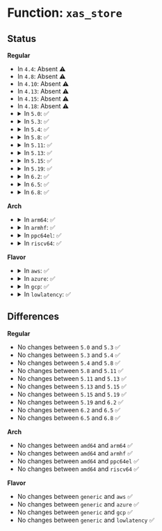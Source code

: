 # Function: <code>xas_store</code>

## Status
<b>Regular</b>
<ul>
<li>
In <code>4.4</code>: Absent ⚠️
</li>
<li>
In <code>4.8</code>: Absent ⚠️
</li>
<li>
In <code>4.10</code>: Absent ⚠️
</li>
<li>
In <code>4.13</code>: Absent ⚠️
</li>
<li>
In <code>4.15</code>: Absent ⚠️
</li>
<li>
In <code>4.18</code>: Absent ⚠️
</li>
<li>
<details>
<summary>In <code>5.0</code>: ✅</summary>

```c
void *xas_store(struct xa_state *xas, void *entry);
```

**Collision:** Unique Global

**Inline:** No

**Transformation:** False

**Instances:**

```
In lib/xarray.c (ffffffff81a18540)
Location: lib/xarray.c:751
Inline: False
Direct callers:
  - mm/filemap.c:__add_to_page_cache_locked
  - mm/filemap.c:__add_to_page_cache_locked
  - mm/filemap.c:replace_page_cache_page
  - mm/filemap.c:delete_from_page_cache_batch
  - mm/filemap.c:__delete_from_page_cache
  - mm/truncate.c:invalidate_inode_pages2_range
  - mm/truncate.c:invalidate_mapping_pages
  - mm/shmem.c:shmem_add_to_page_cache
  - mm/shmem.c:shmem_replace_entry
  - mm/workingset.c:shadow_lru_isolate
  - mm/swap_state.c:__delete_from_swap_cache
  - mm/swap_state.c:add_to_swap_cache
  - mm/migrate.c:migrate_huge_page_move_mapping
  - mm/migrate.c:migrate_page_move_mapping
  - mm/migrate.c:migrate_page_move_mapping
  - mm/khugepaged.c:collapse_shmem
  - mm/khugepaged.c:collapse_shmem
  - mm/khugepaged.c:collapse_shmem
  - mm/khugepaged.c:collapse_shmem
  - fs/dax.c:dax_writeback_mapping_range
  - fs/dax.c:__dax_invalidate_entry
  - fs/dax.c:grab_mapping_entry
  - fs/dax.c:dax_lock_entry
  - fs/dax.c:dax_unlock_entry
  - lib/idr.c:ida_destroy
  - lib/idr.c:ida_free
  - lib/idr.c:ida_free
  - lib/idr.c:ida_alloc_range
  - lib/idr.c:ida_alloc_range
  - lib/idr.c:ida_alloc_range
  - lib/xarray.c:__xa_alloc
  - lib/xarray.c:xa_store_range
  - lib/xarray.c:__xa_reserve
  - lib/xarray.c:__xa_insert
  - lib/xarray.c:__xa_cmpxchg
  - lib/xarray.c:__xa_store
  - lib/xarray.c:__xa_erase
```
**Symbols:**

```
ffffffff81a18540-ffffffff81a18a7c: xas_store (STB_GLOBAL)
```
</details>
</li>
<li>
<details>
<summary>In <code>5.3</code>: ✅</summary>

```c
void *xas_store(struct xa_state *xas, void *entry);
```

**Collision:** Unique Global

**Inline:** No

**Transformation:** False

**Instances:**

```
In lib/xarray.c (ffffffff81a88160)
Location: lib/xarray.c:768
Inline: False
Direct callers:
  - mm/filemap.c:__add_to_page_cache_locked
  - mm/filemap.c:__add_to_page_cache_locked
  - mm/filemap.c:replace_page_cache_page
  - mm/filemap.c:delete_from_page_cache_batch
  - mm/filemap.c:__delete_from_page_cache
  - mm/truncate.c:invalidate_inode_pages2_range
  - mm/truncate.c:invalidate_mapping_pages
  - mm/shmem.c:shmem_add_to_page_cache
  - mm/shmem.c:shmem_replace_entry
  - mm/workingset.c:shadow_lru_isolate
  - mm/swap_state.c:__delete_from_swap_cache
  - mm/swap_state.c:add_to_swap_cache
  - mm/migrate.c:migrate_huge_page_move_mapping
  - mm/migrate.c:migrate_page_move_mapping
  - mm/migrate.c:migrate_page_move_mapping
  - mm/khugepaged.c:collapse_shmem
  - mm/khugepaged.c:collapse_shmem
  - mm/khugepaged.c:collapse_shmem
  - mm/khugepaged.c:collapse_shmem
  - fs/dax.c:dax_writeback_mapping_range
  - fs/dax.c:__dax_invalidate_entry
  - fs/dax.c:grab_mapping_entry
  - fs/dax.c:dax_lock_entry
  - fs/dax.c:dax_unlock_entry
  - lib/idr.c:ida_destroy
  - lib/idr.c:ida_free
  - lib/idr.c:ida_free
  - lib/idr.c:ida_alloc_range
  - lib/idr.c:ida_alloc_range
  - lib/idr.c:ida_alloc_range
  - lib/xarray.c:__xa_alloc
  - lib/xarray.c:xa_store_range
  - lib/xarray.c:__xa_insert
  - lib/xarray.c:__xa_cmpxchg
  - lib/xarray.c:__xa_store
  - lib/xarray.c:__xa_erase
```
**Symbols:**

```
ffffffff81a88160-ffffffff81a8878f: xas_store (STB_GLOBAL)
```
</details>
</li>
<li>
<details>
<summary>In <code>5.4</code>: ✅</summary>

```c
void *xas_store(struct xa_state *xas, void *entry);
```

**Collision:** Unique Global

**Inline:** No

**Transformation:** False

**Instances:**

```
In lib/xarray.c (ffffffff81abf400)
Location: lib/xarray.c:769
Inline: False
Direct callers:
  - mm/filemap.c:__add_to_page_cache_locked
  - mm/filemap.c:__add_to_page_cache_locked
  - mm/filemap.c:replace_page_cache_page
  - mm/filemap.c:delete_from_page_cache_batch
  - mm/filemap.c:__delete_from_page_cache
  - mm/truncate.c:invalidate_inode_pages2_range
  - mm/truncate.c:invalidate_mapping_pages
  - mm/shmem.c:shmem_add_to_page_cache
  - mm/shmem.c:shmem_replace_entry
  - mm/workingset.c:shadow_lru_isolate
  - mm/swap_state.c:__delete_from_swap_cache
  - mm/swap_state.c:add_to_swap_cache
  - mm/migrate.c:migrate_huge_page_move_mapping
  - mm/migrate.c:migrate_page_move_mapping
  - mm/migrate.c:migrate_page_move_mapping
  - mm/khugepaged.c:collapse_file
  - mm/khugepaged.c:collapse_file
  - mm/khugepaged.c:collapse_file
  - mm/khugepaged.c:collapse_file
  - fs/dax.c:dax_finish_sync_fault
  - fs/dax.c:dax_writeback_mapping_range
  - fs/dax.c:dax_writeback_mapping_range
  - fs/dax.c:dax_insert_entry
  - fs/dax.c:__dax_invalidate_entry
  - fs/dax.c:grab_mapping_entry
  - fs/dax.c:grab_mapping_entry
  - fs/dax.c:grab_mapping_entry
  - fs/dax.c:grab_mapping_entry
  - fs/dax.c:grab_mapping_entry
  - fs/dax.c:dax_lock_page
  - lib/idr.c:ida_destroy
  - lib/idr.c:ida_free
  - lib/idr.c:ida_free
  - lib/idr.c:ida_alloc_range
  - lib/idr.c:ida_alloc_range
  - lib/idr.c:ida_alloc_range
  - lib/xarray.c:__xa_alloc
  - lib/xarray.c:xa_store_range
  - lib/xarray.c:__xa_insert
  - lib/xarray.c:__xa_cmpxchg
  - lib/xarray.c:__xa_store
  - lib/xarray.c:__xa_erase
```
**Symbols:**

```
ffffffff81abf400-ffffffff81abfa2f: xas_store (STB_GLOBAL)
```
</details>
</li>
<li>
<details>
<summary>In <code>5.8</code>: ✅</summary>

```c
void *xas_store(struct xa_state *xas, void *entry);
```

**Collision:** Unique Global

**Inline:** No

**Transformation:** False

**Instances:**

```
In lib/xarray.c (ffffffff815fb8e0)
Location: lib/xarray.c:769
Inline: False
Direct callers:
  - mm/filemap.c:__add_to_page_cache_locked
  - mm/filemap.c:__add_to_page_cache_locked
  - mm/filemap.c:replace_page_cache_page
  - mm/filemap.c:page_cache_delete_batch
  - mm/filemap.c:page_cache_delete
  - mm/truncate.c:invalidate_inode_pages2_range
  - mm/truncate.c:invalidate_mapping_pages
  - mm/shmem.c:shmem_replace_page
  - mm/shmem.c:shmem_delete_from_page_cache
  - mm/shmem.c:shmem_add_to_page_cache
  - mm/workingset.c:shadow_lru_isolate
  - mm/swap_state.c:__delete_from_swap_cache
  - mm/swap_state.c:add_to_swap_cache
  - mm/migrate.c:migrate_huge_page_move_mapping
  - mm/migrate.c:migrate_page_move_mapping
  - mm/migrate.c:migrate_page_move_mapping
  - mm/khugepaged.c:collapse_file
  - mm/khugepaged.c:collapse_file
  - mm/khugepaged.c:collapse_file
  - mm/khugepaged.c:collapse_file
  - fs/dax.c:dax_insert_pfn_mkwrite
  - fs/dax.c:dax_writeback_one
  - fs/dax.c:dax_writeback_one
  - fs/dax.c:dax_insert_entry
  - fs/dax.c:__dax_invalidate_entry
  - fs/dax.c:grab_mapping_entry
  - fs/dax.c:grab_mapping_entry
  - fs/dax.c:grab_mapping_entry
  - fs/dax.c:grab_mapping_entry
  - fs/dax.c:grab_mapping_entry
  - fs/dax.c:dax_lock_page
  - fs/dax.c:dax_unlock_entry
  - lib/idr.c:ida_destroy
  - lib/idr.c:ida_free
  - lib/idr.c:ida_free
  - lib/idr.c:ida_alloc_range
  - lib/idr.c:ida_alloc_range
  - lib/idr.c:ida_alloc_range
  - lib/xarray.c:__xa_alloc
  - lib/xarray.c:xa_store_range
  - lib/xarray.c:__xa_insert
  - lib/xarray.c:__xa_cmpxchg
  - lib/xarray.c:__xa_store
  - lib/xarray.c:xa_erase
```
**Symbols:**

```
ffffffff815fb8e0-ffffffff815fbd1b: xas_store (STB_GLOBAL)
```
</details>
</li>
<li>
<details>
<summary>In <code>5.11</code>: ✅</summary>

```c
void *xas_store(struct xa_state *xas, void *entry);
```

**Collision:** Unique Global

**Inline:** No

**Transformation:** False

**Instances:**

```
In lib/xarray.c (ffffffff81620470)
Location: lib/xarray.c:772
Inline: False
Direct callers:
  - mm/filemap.c:__add_to_page_cache_locked
  - mm/filemap.c:__add_to_page_cache_locked
  - mm/filemap.c:replace_page_cache_page
  - mm/filemap.c:page_cache_delete_batch
  - mm/filemap.c:page_cache_delete
  - mm/truncate.c:invalidate_inode_pages2_range
  - mm/truncate.c:__invalidate_mapping_pages
  - mm/shmem.c:shmem_replace_page
  - mm/shmem.c:shmem_delete_from_page_cache
  - mm/shmem.c:shmem_add_to_page_cache
  - mm/swap_state.c:clear_shadow_from_swap_cache
  - mm/swap_state.c:__delete_from_swap_cache
  - mm/swap_state.c:add_to_swap_cache
  - mm/migrate.c:migrate_huge_page_move_mapping
  - mm/migrate.c:migrate_page_move_mapping
  - mm/migrate.c:migrate_page_move_mapping
  - mm/khugepaged.c:collapse_file
  - mm/khugepaged.c:collapse_file
  - mm/khugepaged.c:collapse_file
  - mm/khugepaged.c:collapse_file
  - fs/dax.c:dax_insert_pfn_mkwrite
  - fs/dax.c:dax_writeback_one
  - fs/dax.c:dax_writeback_one
  - fs/dax.c:dax_insert_entry
  - fs/dax.c:__dax_invalidate_entry
  - fs/dax.c:grab_mapping_entry
  - fs/dax.c:grab_mapping_entry
  - fs/dax.c:grab_mapping_entry
  - fs/dax.c:grab_mapping_entry
  - fs/dax.c:grab_mapping_entry
  - fs/dax.c:dax_lock_page
  - fs/dax.c:dax_unlock_entry
  - lib/idr.c:ida_destroy
  - lib/idr.c:ida_free
  - lib/idr.c:ida_free
  - lib/idr.c:ida_alloc_range
  - lib/idr.c:ida_alloc_range
  - lib/idr.c:ida_alloc_range
  - lib/xarray.c:xa_delete_node
  - lib/xarray.c:__xa_alloc
  - lib/xarray.c:xa_store_range
  - lib/xarray.c:__xa_insert
  - lib/xarray.c:__xa_cmpxchg
  - lib/xarray.c:__xa_store
  - lib/xarray.c:xa_erase
```
**Symbols:**

```
ffffffff81620470-ffffffff816208bf: xas_store (STB_GLOBAL)
```
</details>
</li>
<li>
<details>
<summary>In <code>5.13</code>: ✅</summary>

```c
void *xas_store(struct xa_state *xas, void *entry);
```

**Collision:** Unique Global

**Inline:** No

**Transformation:** False

**Instances:**

```
In lib/xarray.c (ffffffff81603a90)
Location: lib/xarray.c:772
Inline: False
Direct callers:
  - mm/filemap.c:__add_to_page_cache_locked
  - mm/filemap.c:replace_page_cache_page
  - mm/filemap.c:page_cache_delete_batch
  - mm/filemap.c:__delete_from_page_cache
  - mm/truncate.c:invalidate_inode_pages2_range
  - mm/truncate.c:__invalidate_mapping_pages
  - mm/shmem.c:shmem_replace_page
  - mm/shmem.c:shmem_writepage
  - mm/shmem.c:shmem_add_to_page_cache
  - mm/swap_state.c:clear_shadow_from_swap_cache
  - mm/swap_state.c:__delete_from_swap_cache
  - mm/swap_state.c:add_to_swap_cache
  - mm/migrate.c:migrate_huge_page_move_mapping
  - mm/migrate.c:migrate_page_move_mapping
  - mm/migrate.c:migrate_page_move_mapping
  - mm/khugepaged.c:collapse_file
  - mm/khugepaged.c:collapse_file
  - mm/khugepaged.c:collapse_file
  - mm/khugepaged.c:collapse_file
  - fs/dax.c:dax_insert_pfn_mkwrite
  - fs/dax.c:dax_writeback_one
  - fs/dax.c:dax_writeback_one
  - fs/dax.c:dax_insert_entry
  - fs/dax.c:__dax_invalidate_entry
  - fs/dax.c:grab_mapping_entry
  - fs/dax.c:grab_mapping_entry
  - fs/dax.c:grab_mapping_entry
  - fs/dax.c:grab_mapping_entry
  - fs/dax.c:grab_mapping_entry
  - fs/dax.c:dax_lock_page
  - fs/dax.c:dax_unlock_entry
  - lib/idr.c:ida_destroy
  - lib/idr.c:ida_free
  - lib/idr.c:ida_free
  - lib/idr.c:ida_alloc_range
  - lib/idr.c:ida_alloc_range
  - lib/idr.c:ida_alloc_range
  - lib/xarray.c:xa_delete_node
  - lib/xarray.c:__xa_alloc
  - lib/xarray.c:xa_store_range
  - lib/xarray.c:__xa_insert
  - lib/xarray.c:__xa_cmpxchg
  - lib/xarray.c:__xa_store
  - lib/xarray.c:xa_erase
```
**Symbols:**

```
ffffffff81603a90-ffffffff81604098: xas_store (STB_GLOBAL)
```
</details>
</li>
<li>
<details>
<summary>In <code>5.15</code>: ✅</summary>

```c
void *xas_store(struct xa_state *xas, void *entry);
```

**Collision:** Unique Global

**Inline:** No

**Transformation:** False

**Instances:**

```
In lib/xarray.c (ffffffff816721f0)
Location: lib/xarray.c:772
Inline: False
Direct callers:
  - mm/filemap.c:__add_to_page_cache_locked
  - mm/filemap.c:replace_page_cache_page
  - mm/filemap.c:page_cache_delete_batch
  - mm/filemap.c:__delete_from_page_cache
  - mm/truncate.c:invalidate_inode_pages2_range
  - mm/truncate.c:__invalidate_mapping_pages
  - mm/shmem.c:shmem_replace_page
  - mm/shmem.c:shmem_writepage
  - mm/shmem.c:shmem_add_to_page_cache
  - mm/swap_state.c:clear_shadow_from_swap_cache
  - mm/swap_state.c:__delete_from_swap_cache
  - mm/swap_state.c:add_to_swap_cache
  - mm/migrate.c:migrate_huge_page_move_mapping
  - mm/migrate.c:migrate_page_move_mapping
  - mm/migrate.c:migrate_page_move_mapping
  - mm/khugepaged.c:collapse_file
  - mm/khugepaged.c:collapse_file
  - mm/khugepaged.c:collapse_file
  - mm/khugepaged.c:collapse_file
  - fs/dax.c:dax_insert_pfn_mkwrite
  - fs/dax.c:dax_writeback_one
  - fs/dax.c:dax_writeback_one
  - fs/dax.c:dax_insert_entry
  - fs/dax.c:__dax_invalidate_entry
  - fs/dax.c:grab_mapping_entry
  - fs/dax.c:grab_mapping_entry
  - fs/dax.c:grab_mapping_entry
  - fs/dax.c:grab_mapping_entry
  - fs/dax.c:grab_mapping_entry
  - fs/dax.c:dax_lock_page
  - fs/dax.c:dax_unlock_entry
  - lib/idr.c:ida_destroy
  - lib/idr.c:ida_free
  - lib/idr.c:ida_free
  - lib/idr.c:ida_alloc_range
  - lib/idr.c:ida_alloc_range
  - lib/idr.c:ida_alloc_range
  - lib/xarray.c:xa_delete_node
  - lib/xarray.c:__xa_alloc
  - lib/xarray.c:xa_store_range
  - lib/xarray.c:__xa_insert
  - lib/xarray.c:__xa_cmpxchg
  - lib/xarray.c:__xa_store
  - lib/xarray.c:xa_erase
```
**Symbols:**

```
ffffffff816721f0-ffffffff81672910: xas_store (STB_GLOBAL)
```
</details>
</li>
<li>
<details>
<summary>In <code>5.19</code>: ✅</summary>

```c
void *xas_store(struct xa_state *xas, void *entry);
```

**Collision:** Unique Global

**Inline:** No

**Transformation:** False

**Instances:**

```
In lib/xarray.c (ffffffff8178c950)
Location: lib/xarray.c:777
Inline: False
Direct callers:
  - mm/filemap.c:__filemap_add_folio
  - mm/filemap.c:replace_page_cache_page
  - mm/filemap.c:delete_from_page_cache_batch
  - mm/filemap.c:__filemap_remove_folio
  - mm/truncate.c:clear_shadow_entry
  - mm/shmem.c:shmem_replace_page
  - mm/shmem.c:shmem_writepage
  - mm/shmem.c:shmem_add_to_page_cache
  - mm/list_lru.c:memcg_list_lru_alloc
  - mm/list_lru.c:memcg_destroy_list_lru
  - mm/swap_state.c:clear_shadow_from_swap_cache
  - mm/swap_state.c:__delete_from_swap_cache
  - mm/swap_state.c:add_to_swap_cache
  - mm/migrate.c:migrate_huge_page_move_mapping
  - mm/migrate.c:folio_migrate_mapping
  - mm/khugepaged.c:collapse_file
  - mm/khugepaged.c:collapse_file
  - mm/khugepaged.c:collapse_file
  - mm/khugepaged.c:collapse_file
  - mm/khugepaged.c:collapse_file
  - fs/dax.c:dax_insert_pfn_mkwrite
  - fs/dax.c:dax_insert_pfn_mkwrite
  - fs/dax.c:dax_writeback_one
  - fs/dax.c:dax_writeback_one
  - fs/dax.c:dax_insert_entry
  - fs/dax.c:__dax_invalidate_entry
  - fs/dax.c:grab_mapping_entry
  - fs/dax.c:grab_mapping_entry
  - fs/dax.c:grab_mapping_entry
  - fs/dax.c:grab_mapping_entry
  - fs/dax.c:dax_lock_page
  - fs/dax.c:dax_unlock_entry
  - lib/idr.c:ida_destroy
  - lib/idr.c:ida_free
  - lib/idr.c:ida_free
  - lib/idr.c:ida_alloc_range
  - lib/idr.c:ida_alloc_range
  - lib/idr.c:ida_alloc_range
  - lib/xarray.c:xa_delete_node
  - lib/xarray.c:__xa_alloc
  - lib/xarray.c:xa_store_range
  - lib/xarray.c:__xa_insert
  - lib/xarray.c:__xa_cmpxchg
  - lib/xarray.c:__xa_store
  - lib/xarray.c:__xa_erase
```
**Symbols:**

```
ffffffff8178c950-ffffffff8178d0d2: xas_store (STB_GLOBAL)
```
</details>
</li>
<li>
<details>
<summary>In <code>6.2</code>: ✅</summary>

```c
void *xas_store(struct xa_state *xas, void *entry);
```

**Collision:** Unique Global

**Inline:** No

**Transformation:** False

**Instances:**

```
In lib/xarray.c (ffffffff8204a020)
Location: lib/xarray.c:777
Inline: False
Direct callers:
  - mm/filemap.c:__filemap_add_folio
  - mm/filemap.c:replace_page_cache_folio
  - mm/filemap.c:delete_from_page_cache_batch
  - mm/filemap.c:__filemap_remove_folio
  - mm/truncate.c:clear_shadow_entry
  - mm/shmem.c:shmem_replace_folio
  - mm/shmem.c:shmem_writepage
  - mm/shmem.c:shmem_add_to_page_cache
  - mm/list_lru.c:memcg_list_lru_alloc
  - mm/list_lru.c:memcg_destroy_list_lru
  - mm/swap_state.c:clear_shadow_from_swap_cache
  - mm/swap_state.c:__delete_from_swap_cache
  - mm/swap_state.c:add_to_swap_cache
  - mm/migrate.c:migrate_huge_page_move_mapping
  - mm/migrate.c:folio_migrate_mapping
  - mm/khugepaged.c:collapse_file
  - mm/khugepaged.c:collapse_file
  - mm/khugepaged.c:collapse_file
  - mm/khugepaged.c:collapse_file
  - mm/khugepaged.c:collapse_file
  - fs/dax.c:dax_insert_pfn_mkwrite
  - fs/dax.c:dax_insert_pfn_mkwrite
  - fs/dax.c:dax_writeback_one
  - fs/dax.c:dax_writeback_one
  - fs/dax.c:dax_insert_entry
  - fs/dax.c:__dax_invalidate_entry
  - fs/dax.c:grab_mapping_entry
  - fs/dax.c:grab_mapping_entry
  - fs/dax.c:grab_mapping_entry
  - fs/dax.c:grab_mapping_entry
  - fs/dax.c:dax_lock_mapping_entry
  - fs/dax.c:dax_lock_page
  - fs/dax.c:dax_unlock_entry
  - lib/idr.c:ida_destroy
  - lib/idr.c:ida_free
  - lib/idr.c:ida_free
  - lib/idr.c:ida_alloc_range
  - lib/idr.c:ida_alloc_range
  - lib/idr.c:ida_alloc_range
  - lib/xarray.c:xa_delete_node
  - lib/xarray.c:__xa_alloc
  - lib/xarray.c:xa_store_range
  - lib/xarray.c:__xa_insert
  - lib/xarray.c:__xa_cmpxchg
  - lib/xarray.c:__xa_store
  - lib/xarray.c:__xa_erase
```
**Symbols:**

```
ffffffff8204a020-ffffffff8204a6ed: xas_store (STB_GLOBAL)
```
</details>
</li>
<li>
<details>
<summary>In <code>6.5</code>: ✅</summary>

```c
void *xas_store(struct xa_state *xas, void *entry);
```

**Collision:** Unique Global

**Inline:** No

**Transformation:** False

**Instances:**

```
In lib/xarray.c (ffffffff820c88c0)
Location: lib/xarray.c:775
Inline: False
Direct callers:
  - mm/filemap.c:__filemap_add_folio
  - mm/filemap.c:replace_page_cache_folio
  - mm/filemap.c:delete_from_page_cache_batch
  - mm/filemap.c:__filemap_remove_folio
  - mm/truncate.c:clear_shadow_entry
  - mm/shmem.c:shmem_replace_folio
  - mm/shmem.c:shmem_writepage
  - mm/shmem.c:shmem_add_to_page_cache
  - mm/list_lru.c:memcg_list_lru_alloc
  - mm/list_lru.c:memcg_destroy_list_lru
  - mm/swap_state.c:clear_shadow_from_swap_cache
  - mm/swap_state.c:__delete_from_swap_cache
  - mm/swap_state.c:add_to_swap_cache
  - mm/migrate.c:migrate_huge_page_move_mapping
  - mm/migrate.c:folio_migrate_mapping
  - mm/khugepaged.c:collapse_file
  - mm/khugepaged.c:collapse_file
  - mm/khugepaged.c:collapse_file
  - fs/dax.c:dax_insert_pfn_mkwrite
  - fs/dax.c:dax_insert_pfn_mkwrite
  - fs/dax.c:dax_writeback_one
  - fs/dax.c:dax_writeback_one
  - fs/dax.c:dax_insert_entry
  - fs/dax.c:__dax_invalidate_entry
  - fs/dax.c:grab_mapping_entry
  - fs/dax.c:grab_mapping_entry
  - fs/dax.c:grab_mapping_entry
  - fs/dax.c:grab_mapping_entry
  - fs/dax.c:dax_lock_mapping_entry
  - fs/dax.c:dax_lock_page
  - fs/dax.c:dax_unlock_entry
  - lib/idr.c:ida_destroy
  - lib/idr.c:ida_free
  - lib/idr.c:ida_free
  - lib/idr.c:ida_alloc_range
  - lib/idr.c:ida_alloc_range
  - lib/idr.c:ida_alloc_range
  - lib/xarray.c:xa_delete_node
  - lib/xarray.c:__xa_alloc
  - lib/xarray.c:xa_store_range
  - lib/xarray.c:__xa_insert
  - lib/xarray.c:__xa_cmpxchg
  - lib/xarray.c:__xa_store
  - lib/xarray.c:__xa_erase
```
**Symbols:**

```
ffffffff820c88c0-ffffffff820c8fef: xas_store (STB_GLOBAL)
```
</details>
</li>
<li>
<details>
<summary>In <code>6.8</code>: ✅</summary>

```c
void *xas_store(struct xa_state *xas, void *entry);
```

**Collision:** Unique Global

**Inline:** No

**Transformation:** False

**Instances:**

```
In lib/xarray.c (ffffffff821a3240)
Location: lib/xarray.c:775
Inline: False
Direct callers:
  - mm/filemap.c:__filemap_add_folio
  - mm/filemap.c:replace_page_cache_folio
  - mm/filemap.c:delete_from_page_cache_batch
  - mm/filemap.c:__filemap_remove_folio
  - mm/truncate.c:clear_shadow_entry
  - mm/shmem.c:shmem_replace_folio
  - mm/shmem.c:shmem_writepage
  - mm/shmem.c:shmem_add_to_page_cache
  - mm/list_lru.c:memcg_list_lru_alloc
  - mm/list_lru.c:memcg_destroy_list_lru
  - mm/swap_state.c:clear_shadow_from_swap_cache
  - mm/swap_state.c:__delete_from_swap_cache
  - mm/swap_state.c:add_to_swap_cache
  - mm/migrate.c:migrate_huge_page_move_mapping
  - mm/migrate.c:folio_migrate_mapping
  - mm/khugepaged.c:collapse_file
  - mm/khugepaged.c:collapse_file
  - mm/khugepaged.c:collapse_file
  - fs/dax.c:dax_insert_pfn_mkwrite
  - fs/dax.c:dax_insert_pfn_mkwrite
  - fs/dax.c:dax_writeback_one
  - fs/dax.c:dax_writeback_one
  - fs/dax.c:dax_insert_entry
  - fs/dax.c:__dax_invalidate_entry
  - fs/dax.c:grab_mapping_entry
  - fs/dax.c:grab_mapping_entry
  - fs/dax.c:grab_mapping_entry
  - fs/dax.c:grab_mapping_entry
  - fs/dax.c:dax_lock_mapping_entry
  - fs/dax.c:dax_lock_folio
  - fs/dax.c:dax_unlock_entry
  - lib/idr.c:ida_destroy
  - lib/idr.c:ida_free
  - lib/idr.c:ida_free
  - lib/idr.c:ida_alloc_range
  - lib/idr.c:ida_alloc_range
  - lib/idr.c:ida_alloc_range
  - lib/xarray.c:xa_delete_node
  - lib/xarray.c:__xa_alloc
  - lib/xarray.c:xa_store_range
  - lib/xarray.c:__xa_insert
  - lib/xarray.c:__xa_cmpxchg
  - lib/xarray.c:__xa_store
  - lib/xarray.c:__xa_erase
```
**Symbols:**

```
ffffffff821a3240-ffffffff821a396f: xas_store (STB_GLOBAL)
```
</details>
</li>
</ul>
<b>Arch</b>
<ul>
<li>
<details>
<summary>In <code>arm64</code>: ✅</summary>

```c
void *xas_store(struct xa_state *xas, void *entry);
```

**Collision:** Unique Global

**Inline:** No

**Transformation:** False

**Instances:**

```
In lib/xarray.c (ffff800010d9a660)
Location: lib/xarray.c:769
Inline: False
Direct callers:
  - mm/filemap.c:__add_to_page_cache_locked
  - mm/filemap.c:__add_to_page_cache_locked
  - mm/filemap.c:replace_page_cache_page
  - mm/filemap.c:replace_page_cache_page
  - mm/filemap.c:delete_from_page_cache_batch
  - mm/filemap.c:__delete_from_page_cache
  - mm/truncate.c:invalidate_inode_pages2_range
  - mm/truncate.c:invalidate_mapping_pages
  - mm/shmem.c:shmem_add_to_page_cache
  - mm/shmem.c:shmem_add_to_page_cache
  - mm/shmem.c:shmem_replace_entry
  - mm/workingset.c:shadow_lru_isolate
  - mm/swap_state.c:__delete_from_swap_cache
  - mm/swap_state.c:add_to_swap_cache
  - mm/migrate.c:migrate_huge_page_move_mapping
  - mm/migrate.c:migrate_page_move_mapping
  - mm/migrate.c:migrate_page_move_mapping
  - mm/migrate.c:migrate_page_move_mapping
  - mm/khugepaged.c:collapse_file
  - mm/khugepaged.c:collapse_file
  - mm/khugepaged.c:collapse_file
  - mm/khugepaged.c:collapse_file
  - fs/dax.c:dax_finish_sync_fault
  - fs/dax.c:dax_writeback_mapping_range
  - fs/dax.c:dax_writeback_mapping_range
  - fs/dax.c:__dax_invalidate_entry
  - fs/dax.c:dax_lock_page
  - fs/dax.c:dax_unlock_entry
  - lib/idr.c:ida_destroy
  - lib/idr.c:ida_free
  - lib/idr.c:ida_free
  - lib/idr.c:ida_alloc_range
  - lib/idr.c:ida_alloc_range
  - lib/idr.c:ida_alloc_range
  - lib/xarray.c:__xa_alloc
  - lib/xarray.c:xa_store_range
  - lib/xarray.c:__xa_insert
  - lib/xarray.c:__xa_cmpxchg
  - lib/xarray.c:__xa_store
  - lib/xarray.c:__xa_erase
```
**Symbols:**

```
ffff800010d9a660-ffff800010d9ab88: xas_store (STB_GLOBAL)
```
</details>
</li>
<li>
<details>
<summary>In <code>armhf</code>: ✅</summary>

```c
void *xas_store(struct xa_state *xas, void *entry);
```

**Collision:** Unique Global

**Inline:** No

**Transformation:** False

**Instances:**

```
In lib/xarray.c (c0e97394)
Location: lib/xarray.c:769
Inline: False
Direct callers:
  - mm/filemap.c:__add_to_page_cache_locked
  - mm/filemap.c:__add_to_page_cache_locked
  - mm/filemap.c:replace_page_cache_page
  - mm/filemap.c:delete_from_page_cache_batch
  - mm/filemap.c:__delete_from_page_cache
  - mm/truncate.c:clear_shadow_entry
  - mm/shmem.c:shmem_add_to_page_cache
  - mm/shmem.c:shmem_replace_entry
  - mm/workingset.c:shadow_lru_isolate
  - mm/swap_state.c:__delete_from_swap_cache
  - mm/swap_state.c:add_to_swap_cache
  - mm/migrate.c:migrate_huge_page_move_mapping
  - mm/migrate.c:migrate_page_move_mapping
  - lib/idr.c:ida_destroy
  - lib/idr.c:ida_free
  - lib/idr.c:ida_free
  - lib/idr.c:ida_alloc_range
  - lib/idr.c:ida_alloc_range
  - lib/idr.c:ida_alloc_range
  - lib/xarray.c:__xa_alloc
  - lib/xarray.c:__xa_insert
  - lib/xarray.c:__xa_cmpxchg
  - lib/xarray.c:__xa_store
  - lib/xarray.c:__xa_erase
```
**Symbols:**

```
c0e97394-c0e97978: xas_store (STB_GLOBAL)
```
</details>
</li>
<li>
<details>
<summary>In <code>ppc64el</code>: ✅</summary>

```c
void *xas_store(struct xa_state *xas, void *entry);
```

**Collision:** Unique Global

**Inline:** No

**Transformation:** False

**Instances:**

```
In lib/xarray.c (c000000000ee0cd0)
Location: lib/xarray.c:769
Inline: False
Direct callers:
  - mm/filemap.c:__add_to_page_cache_locked
  - mm/filemap.c:__add_to_page_cache_locked
  - mm/filemap.c:replace_page_cache_page
  - mm/filemap.c:delete_from_page_cache_batch
  - mm/filemap.c:__delete_from_page_cache
  - mm/truncate.c:invalidate_inode_pages2_range
  - mm/truncate.c:invalidate_mapping_pages
  - mm/shmem.c:shmem_add_to_page_cache
  - mm/shmem.c:shmem_add_to_page_cache
  - mm/shmem.c:shmem_replace_entry
  - mm/workingset.c:shadow_lru_isolate
  - mm/swap_state.c:__delete_from_swap_cache
  - mm/swap_state.c:add_to_swap_cache
  - mm/migrate.c:migrate_huge_page_move_mapping
  - mm/migrate.c:migrate_page_move_mapping
  - mm/migrate.c:migrate_page_move_mapping
  - mm/migrate.c:migrate_page_move_mapping
  - mm/khugepaged.c:collapse_file
  - mm/khugepaged.c:collapse_file
  - mm/khugepaged.c:collapse_file
  - mm/khugepaged.c:collapse_file
  - fs/dax.c:dax_writeback_mapping_range
  - fs/dax.c:__dax_invalidate_entry
  - fs/dax.c:grab_mapping_entry
  - fs/dax.c:dax_lock_entry
  - fs/dax.c:dax_unlock_entry
  - lib/idr.c:ida_destroy
  - lib/idr.c:ida_free
  - lib/idr.c:ida_free
  - lib/idr.c:ida_alloc_range
  - lib/idr.c:ida_alloc_range
  - lib/idr.c:ida_alloc_range
  - lib/xarray.c:__xa_alloc
  - lib/xarray.c:__xa_alloc
  - lib/xarray.c:xa_store_range
  - lib/xarray.c:__xa_insert
  - lib/xarray.c:__xa_cmpxchg
  - lib/xarray.c:__xa_store
  - lib/xarray.c:__xa_store
  - lib/xarray.c:__xa_erase
```
**Symbols:**

```
c000000000ee0cd0-c000000000ee144c: xas_store (STB_GLOBAL)
```
</details>
</li>
<li>
<details>
<summary>In <code>riscv64</code>: ✅</summary>

```c
void *xas_store(struct xa_state *xas, void *entry);
```

**Collision:** Unique Global

**Inline:** No

**Transformation:** False

**Instances:**

```
In lib/xarray.c (ffffffe0008c2c64)
Location: lib/xarray.c:769
Inline: False
Direct callers:
  - mm/filemap.c:__add_to_page_cache_locked
  - mm/filemap.c:__add_to_page_cache_locked
  - mm/filemap.c:replace_page_cache_page
  - mm/filemap.c:delete_from_page_cache_batch
  - mm/filemap.c:__delete_from_page_cache
  - mm/truncate.c:invalidate_inode_pages2_range
  - mm/truncate.c:invalidate_mapping_pages
  - mm/shmem.c:shmem_add_to_page_cache
  - mm/shmem.c:shmem_add_to_page_cache
  - mm/shmem.c:shmem_replace_entry
  - mm/workingset.c:shadow_lru_isolate
  - mm/swap_state.c:__delete_from_swap_cache
  - mm/swap_state.c:add_to_swap_cache
  - mm/migrate.c:migrate_huge_page_move_mapping
  - mm/migrate.c:migrate_page_move_mapping
  - fs/dax.c:dax_finish_sync_fault
  - fs/dax.c:dax_writeback_mapping_range
  - fs/dax.c:dax_writeback_mapping_range
  - fs/dax.c:__dax_invalidate_entry
  - fs/dax.c:dax_lock_page
  - lib/idr.c:ida_destroy
  - lib/idr.c:ida_free
  - lib/idr.c:ida_free
  - lib/idr.c:ida_alloc_range
  - lib/idr.c:ida_alloc_range
  - lib/idr.c:ida_alloc_range
  - lib/xarray.c:__xa_alloc
  - lib/xarray.c:__xa_insert
  - lib/xarray.c:__xa_cmpxchg
  - lib/xarray.c:__xa_store
  - lib/xarray.c:__xa_store
  - lib/xarray.c:__xa_erase
```
**Symbols:**

```
ffffffe0008c2c64-ffffffe0008c30e6: xas_store (STB_GLOBAL)
```
</details>
</li>
</ul>
<b>Flavor</b>
<ul>
<li>
<details>
<summary>In <code>aws</code>: ✅</summary>

```c
void *xas_store(struct xa_state *xas, void *entry);
```

**Collision:** Unique Global

**Inline:** No

**Transformation:** False

**Instances:**

```
In lib/xarray.c (ffffffff81a5e250)
Location: lib/xarray.c:769
Inline: False
Direct callers:
  - mm/filemap.c:__add_to_page_cache_locked
  - mm/filemap.c:__add_to_page_cache_locked
  - mm/filemap.c:replace_page_cache_page
  - mm/filemap.c:delete_from_page_cache_batch
  - mm/filemap.c:__delete_from_page_cache
  - mm/truncate.c:invalidate_inode_pages2_range
  - mm/truncate.c:invalidate_mapping_pages
  - mm/shmem.c:shmem_add_to_page_cache
  - mm/shmem.c:shmem_replace_entry
  - mm/workingset.c:shadow_lru_isolate
  - mm/swap_state.c:__delete_from_swap_cache
  - mm/swap_state.c:add_to_swap_cache
  - mm/migrate.c:migrate_huge_page_move_mapping
  - mm/migrate.c:migrate_page_move_mapping
  - mm/migrate.c:migrate_page_move_mapping
  - mm/khugepaged.c:collapse_file
  - mm/khugepaged.c:collapse_file
  - mm/khugepaged.c:collapse_file
  - mm/khugepaged.c:collapse_file
  - fs/dax.c:dax_finish_sync_fault
  - fs/dax.c:dax_writeback_mapping_range
  - fs/dax.c:dax_writeback_mapping_range
  - fs/dax.c:dax_insert_entry
  - fs/dax.c:__dax_invalidate_entry
  - fs/dax.c:grab_mapping_entry
  - fs/dax.c:grab_mapping_entry
  - fs/dax.c:grab_mapping_entry
  - fs/dax.c:grab_mapping_entry
  - fs/dax.c:grab_mapping_entry
  - fs/dax.c:dax_lock_page
  - lib/idr.c:ida_destroy
  - lib/idr.c:ida_free
  - lib/idr.c:ida_free
  - lib/idr.c:ida_alloc_range
  - lib/idr.c:ida_alloc_range
  - lib/idr.c:ida_alloc_range
  - lib/xarray.c:__xa_alloc
  - lib/xarray.c:xa_store_range
  - lib/xarray.c:__xa_insert
  - lib/xarray.c:__xa_cmpxchg
  - lib/xarray.c:__xa_store
  - lib/xarray.c:__xa_erase
```
**Symbols:**

```
ffffffff81a5e250-ffffffff81a5e87f: xas_store (STB_GLOBAL)
```
</details>
</li>
<li>
<details>
<summary>In <code>azure</code>: ✅</summary>

```c
void *xas_store(struct xa_state *xas, void *entry);
```

**Collision:** Unique Global

**Inline:** No

**Transformation:** False

**Instances:**

```
In lib/xarray.c (ffffffff81a1b320)
Location: lib/xarray.c:769
Inline: False
Direct callers:
  - mm/filemap.c:__add_to_page_cache_locked
  - mm/filemap.c:__add_to_page_cache_locked
  - mm/filemap.c:replace_page_cache_page
  - mm/filemap.c:delete_from_page_cache_batch
  - mm/filemap.c:__delete_from_page_cache
  - mm/truncate.c:invalidate_inode_pages2_range
  - mm/truncate.c:invalidate_mapping_pages
  - mm/shmem.c:shmem_add_to_page_cache
  - mm/shmem.c:shmem_replace_entry
  - mm/workingset.c:shadow_lru_isolate
  - mm/swap_state.c:__delete_from_swap_cache
  - mm/swap_state.c:add_to_swap_cache
  - mm/migrate.c:migrate_huge_page_move_mapping
  - mm/migrate.c:migrate_page_move_mapping
  - mm/migrate.c:migrate_page_move_mapping
  - mm/khugepaged.c:collapse_file
  - mm/khugepaged.c:collapse_file
  - mm/khugepaged.c:collapse_file
  - mm/khugepaged.c:collapse_file
  - fs/dax.c:dax_finish_sync_fault
  - fs/dax.c:dax_writeback_mapping_range
  - fs/dax.c:dax_writeback_mapping_range
  - fs/dax.c:dax_insert_entry
  - fs/dax.c:__dax_invalidate_entry
  - fs/dax.c:grab_mapping_entry
  - fs/dax.c:grab_mapping_entry
  - fs/dax.c:grab_mapping_entry
  - fs/dax.c:grab_mapping_entry
  - fs/dax.c:grab_mapping_entry
  - fs/dax.c:dax_lock_page
  - lib/idr.c:ida_destroy
  - lib/idr.c:ida_free
  - lib/idr.c:ida_free
  - lib/idr.c:ida_alloc_range
  - lib/idr.c:ida_alloc_range
  - lib/idr.c:ida_alloc_range
  - lib/xarray.c:__xa_alloc
  - lib/xarray.c:xa_store_range
  - lib/xarray.c:__xa_insert
  - lib/xarray.c:__xa_cmpxchg
  - lib/xarray.c:__xa_store
  - lib/xarray.c:__xa_erase
```
**Symbols:**

```
ffffffff81a1b320-ffffffff81a1b94f: xas_store (STB_GLOBAL)
```
</details>
</li>
<li>
<details>
<summary>In <code>gcp</code>: ✅</summary>

```c
void *xas_store(struct xa_state *xas, void *entry);
```

**Collision:** Unique Global

**Inline:** No

**Transformation:** False

**Instances:**

```
In lib/xarray.c (ffffffff81aca640)
Location: lib/xarray.c:769
Inline: False
Direct callers:
  - mm/filemap.c:__add_to_page_cache_locked
  - mm/filemap.c:__add_to_page_cache_locked
  - mm/filemap.c:replace_page_cache_page
  - mm/filemap.c:delete_from_page_cache_batch
  - mm/filemap.c:__delete_from_page_cache
  - mm/truncate.c:invalidate_inode_pages2_range
  - mm/truncate.c:invalidate_mapping_pages
  - mm/shmem.c:shmem_add_to_page_cache
  - mm/shmem.c:shmem_replace_entry
  - mm/workingset.c:shadow_lru_isolate
  - mm/swap_state.c:__delete_from_swap_cache
  - mm/swap_state.c:add_to_swap_cache
  - mm/migrate.c:migrate_huge_page_move_mapping
  - mm/migrate.c:migrate_page_move_mapping
  - mm/migrate.c:migrate_page_move_mapping
  - mm/khugepaged.c:collapse_file
  - mm/khugepaged.c:collapse_file
  - mm/khugepaged.c:collapse_file
  - mm/khugepaged.c:collapse_file
  - fs/dax.c:dax_finish_sync_fault
  - fs/dax.c:dax_writeback_mapping_range
  - fs/dax.c:dax_writeback_mapping_range
  - fs/dax.c:dax_insert_entry
  - fs/dax.c:__dax_invalidate_entry
  - fs/dax.c:grab_mapping_entry
  - fs/dax.c:grab_mapping_entry
  - fs/dax.c:grab_mapping_entry
  - fs/dax.c:grab_mapping_entry
  - fs/dax.c:grab_mapping_entry
  - fs/dax.c:dax_lock_page
  - lib/idr.c:ida_destroy
  - lib/idr.c:ida_free
  - lib/idr.c:ida_free
  - lib/idr.c:ida_alloc_range
  - lib/idr.c:ida_alloc_range
  - lib/idr.c:ida_alloc_range
  - lib/xarray.c:__xa_alloc
  - lib/xarray.c:xa_store_range
  - lib/xarray.c:__xa_insert
  - lib/xarray.c:__xa_cmpxchg
  - lib/xarray.c:__xa_store
  - lib/xarray.c:__xa_erase
```
**Symbols:**

```
ffffffff81aca640-ffffffff81acac6f: xas_store (STB_GLOBAL)
```
</details>
</li>
<li>
<details>
<summary>In <code>lowlatency</code>: ✅</summary>

```c
void *xas_store(struct xa_state *xas, void *entry);
```

**Collision:** Unique Global

**Inline:** No

**Transformation:** False

**Instances:**

```
In lib/xarray.c (ffffffff81ad6c10)
Location: lib/xarray.c:769
Inline: False
Direct callers:
  - mm/filemap.c:__add_to_page_cache_locked
  - mm/filemap.c:__add_to_page_cache_locked
  - mm/filemap.c:replace_page_cache_page
  - mm/filemap.c:delete_from_page_cache_batch
  - mm/filemap.c:__delete_from_page_cache
  - mm/truncate.c:invalidate_inode_pages2_range
  - mm/truncate.c:invalidate_mapping_pages
  - mm/shmem.c:shmem_add_to_page_cache
  - mm/shmem.c:shmem_replace_entry
  - mm/workingset.c:shadow_lru_isolate
  - mm/swap_state.c:__delete_from_swap_cache
  - mm/swap_state.c:add_to_swap_cache
  - mm/migrate.c:migrate_huge_page_move_mapping
  - mm/migrate.c:migrate_page_move_mapping
  - mm/migrate.c:migrate_page_move_mapping
  - mm/khugepaged.c:collapse_file
  - mm/khugepaged.c:collapse_file
  - mm/khugepaged.c:collapse_file
  - mm/khugepaged.c:collapse_file
  - fs/dax.c:dax_finish_sync_fault
  - fs/dax.c:dax_finish_sync_fault
  - fs/dax.c:dax_writeback_mapping_range
  - fs/dax.c:dax_writeback_mapping_range
  - fs/dax.c:dax_insert_entry
  - fs/dax.c:__dax_invalidate_entry
  - fs/dax.c:grab_mapping_entry
  - fs/dax.c:grab_mapping_entry
  - fs/dax.c:grab_mapping_entry
  - fs/dax.c:grab_mapping_entry
  - fs/dax.c:grab_mapping_entry
  - fs/dax.c:dax_lock_page
  - lib/idr.c:ida_destroy
  - lib/idr.c:ida_free
  - lib/idr.c:ida_free
  - lib/idr.c:ida_alloc_range
  - lib/idr.c:ida_alloc_range
  - lib/idr.c:ida_alloc_range
  - lib/xarray.c:__xa_alloc
  - lib/xarray.c:xa_store_range
  - lib/xarray.c:__xa_insert
  - lib/xarray.c:__xa_cmpxchg
  - lib/xarray.c:__xa_store
  - lib/xarray.c:__xa_erase
```
**Symbols:**

```
ffffffff81ad6c10-ffffffff81ad723f: xas_store (STB_GLOBAL)
```
</details>
</li>
</ul>

## Differences
<b>Regular</b>
<ul>
<li>
No changes between <code>5.0</code> and <code>5.3</code> ✅
</li>
<li>
No changes between <code>5.3</code> and <code>5.4</code> ✅
</li>
<li>
No changes between <code>5.4</code> and <code>5.8</code> ✅
</li>
<li>
No changes between <code>5.8</code> and <code>5.11</code> ✅
</li>
<li>
No changes between <code>5.11</code> and <code>5.13</code> ✅
</li>
<li>
No changes between <code>5.13</code> and <code>5.15</code> ✅
</li>
<li>
No changes between <code>5.15</code> and <code>5.19</code> ✅
</li>
<li>
No changes between <code>5.19</code> and <code>6.2</code> ✅
</li>
<li>
No changes between <code>6.2</code> and <code>6.5</code> ✅
</li>
<li>
No changes between <code>6.5</code> and <code>6.8</code> ✅
</li>
</ul>
<b>Arch</b>
<ul>
<li>
No changes between <code>amd64</code> and <code>arm64</code> ✅
</li>
<li>
No changes between <code>amd64</code> and <code>armhf</code> ✅
</li>
<li>
No changes between <code>amd64</code> and <code>ppc64el</code> ✅
</li>
<li>
No changes between <code>amd64</code> and <code>riscv64</code> ✅
</li>
</ul>
<b>Flavor</b>
<ul>
<li>
No changes between <code>generic</code> and <code>aws</code> ✅
</li>
<li>
No changes between <code>generic</code> and <code>azure</code> ✅
</li>
<li>
No changes between <code>generic</code> and <code>gcp</code> ✅
</li>
<li>
No changes between <code>generic</code> and <code>lowlatency</code> ✅
</li>
</ul>
